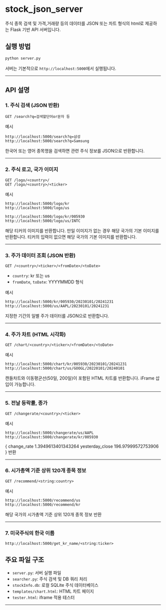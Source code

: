 # stock_json_server

주식 종목 검색 및 가격,거래량 등의 데이터를 JSON 또는 차트 형식의 html로 제공하는 Flask 기반 API 서버입니다.

## 실행 방법

```bash
python server.py
```

서버는 기본적으로 `http://localhost:5000`에서 실행됩니다.

---

## API 설명

### 1. 주식 검색 (JSON 반환)

```
GET /search?q=검색할단어or문자 등
```

예시  
```
http://localhost:5000/search?q=삼성  
http://localhost:5000/search?q=Samsung
```

한국어 또는 영어 종목명을 검색하면 관련 주식 정보를 JSON으로 반환합니다.

---
### 2. 주식 로고, 국가 이미지

```
GET /logo/<country>/
GET /logo/<country>/<ticker>
```

예시  
```
http://localhost:5000/logo/kr
http://localhost:5000/logo/us

http://localhost:5000/logo/kr/005930  
http://localhost:5000/logo/us/INTC
```

해당 티커의 이미지를 반환합니다.
만일 이미지가 없는 경우 해당 국가의 기본 이미지를 반환합니다.
티커의 입력이 없으면 해당 국가의 기본 이미지를 반환합니다.

---

### 3. 주가 데이터 조회 (JSON 반환)

```
GET /<country>/<ticker>/<fromDate>/<toDate>
```

- `country`: kr 또는 us  
- `fromDate`, `toDate`: YYYYMMDD 형식

예시  
```
http://localhost:5000/kr/005930/20230101/20241231  
http://localhost:5000/us/AAPL/20230101/20241231
```

지정한 기간의 일별 주가 데이터를 JSON으로 반환합니다.

---

### 4. 주가 차트 (HTML 시각화)

```
GET /chart/<country>/<ticker>/<fromDate>/<toDate>
```

예시  
```
http://localhost:5000/chart/kr/005930/20230101/20241231  
http://localhost:5000/chart/us/GOOGL/20220101/20240101
```

캔들차트와 이동평균선(50일, 200일)이 포함된 HTML 차트를 반환합니다. iFrame 삽입이 가능합니다.

---

### 5. 전날 등락률, 종가

```
GET /changerate/<country>/<ticker>
```

예시  
```
http://localhost:5000/changerate/us/AAPL  
http://localhost:5000/changerate/kr/005930
```
{
    change_rate	1.3949613401343264
    yesterday_close	196.97999572753906
}
반환

---

### 6. 시가총액 기준 상위 120개 종목 정보

```
GET /recommend/<string:country>
```

예시  
```
http://localhost:5000/recommend/us
http://localhost:5000/recommend/kr
```

해당 국가의 시가총액 기준 상위 120개 종목 정보 반환

---

### 7. 미국주식의 한국 이름

```
http://localhost:5000/get_kr_name/<string:ticker>
```

## 주요 파일 구조

- `server.py`: 서버 실행 파일
- `searcher.py`: 주식 검색 및 DB 쿼리 처리
- `stockInfo.db`: 로컬 SQLite 주식 데이터베이스
- `templates/chart.html`: HTML 차트 페이지
- `tester.html`: iframe 적용 테스터

---
